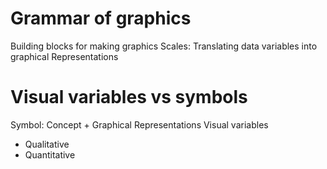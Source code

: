 # Grammar of graphics

Building blocks for making graphics
Scales: Translating data variables into graphical Representations


# Visual variables vs symbols

Symbol: Concept + Graphical Representations
Visual variables
- Qualitative
- Quantitative
